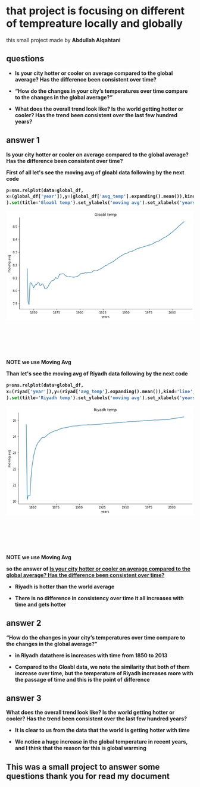 # that project is focusing on different of tempreature locally and globally
 
this small project made by <b>Abdullah Alqahtani<b>

## questions
* Is your city hotter or cooler on average compared to the global average? Has the difference been consistent over time?

*  “How do the changes in your city’s temperatures over time compare to the changes in the global average?”

* What does the overall trend look like? Is the world getting hotter or cooler? Has the trend been consistent over the last few hundred years?

## answer 1

<b>Is your city hotter or cooler on average compared to the global average? Has the difference been consistent over time?</b>

First of all let's see the moving avg of gloabl data following by the next code 
```python 
p=sns.relplot(data=global_df,
x=(global_df['year']),y=(global_df['avg_temp'].expanding().mean()),kind='line',aspect=(16/9)
).set(title='Gloabl temp').set_ylabels('moving avg').set_xlabels('years')
```

<img src="Gloabl_chart_output.jpg"
     alt="Markdown Monster icon"
     style="float: left; margin-right: 10px;" />
     
     this is gloabl chart we can see there is a continuous rise and most of the time the temp between 8.0 and 8.4
**NOTE** we use Moving Avg     

 Than let's see the moving avg of Riyadh data following by the next code    
```python 
p=sns.relplot(data=global_df,
x=(riyad['year']),y=(riyad['avg_temp'].expanding().mean()),kind='line',aspect=(16/9)
).set(title='Riyadh temp').set_ylabels('moving avg').set_xlabels('years')
```
<img src="Riyadh_chart_output.jpg"
     alt="Markdown Monster icon"
     style="float: left; margin-right: 10px;" />
     
     this is Riyadh chart we can see there is a continuous rise and most of the time the temp between 24 and 25
**NOTE** we use Moving Avg

so the answer of <u>Is your city hotter or cooler on average compared to the global average? Has the difference been consistent over time?</u>


- Riyadh is hotter than the world average

- There is no difference in consistency over time it all increases with time and gets hotter

## answer 2

 <b>“How do the changes in your city’s temperatures over time compare to the changes in the global average?” </b>

- in <b>Riyadh data</b>there is increases with time from 1850 to 2013

- Compared to the <b>Gloabl data</b>, we note the similarity that both of them increase over time, but the temperature of <b>Riyadh</b> increases more with the passage of time and this is the point of difference

## answer 3
<b>What does the overall trend look like? Is the world getting hotter or cooler? Has the trend been consistent over the last few hundred years?</b>

- It is clear to us from the data that the world is getting hotter with time

- We notice a huge increase in the global temperature in recent years, and I think that the reason for this is global warming


## This was a small project to answer some questions thank you for read my document